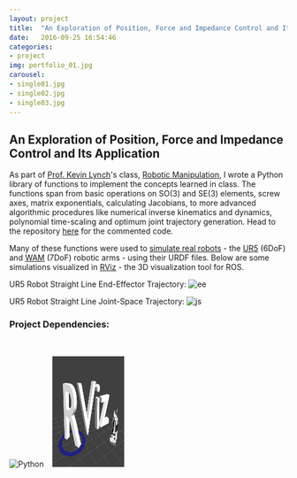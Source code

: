 ```yaml
---
layout: project
title:  "An Exploration of Position, Force and Impedance Control and Its Application"
date:   2016-09-25 16:54:46
categories:
- project
img: portfolio_01.jpg
carousel:
- single01.jpg
- single02.jpg
- single03.jpg
---
```

An Exploration of Position, Force and Impedance Control and Its Application
-----------------

As part of [Prof. Kevin Lynch](http://www.mccormick.northwestern.edu/research-faculty/directory/profiles/lynch-kevin.html)'s class, [Robotic Manipulation](http://www.mccormick.northwestern.edu/mechanical/courses/descriptions/449-robotic-manipulation.html), I wrote a Python library of functions to implement the concepts learned in class. The functions span from basic operations on SO(3) and SE(3) elements, screw axes, matrix exponentials, calculating Jacobians, to more advanced algorithmic procedures like numerical inverse kinematics and dynamics, polynomial time-scaling and optimum joint trajectory generation. Head to the repository [here](https://github.com/tanay-bits/robo-lib) for the commented code.   

Many of these functions were used to [simulate real robots](https://gist.github.com/sherifm/f76cab0e785943f9aadc) - the [UR5](http://www.universal-robots.com/products/ur5-robot/) (6DoF) and [WAM](http://www.barrett.com/DS_WAM.pdf) (7DoF) robotic arms - using their URDF files. Below are some simulations visualized in [RViz](http://wiki.ros.org/rviz) - the 3D visualization tool for ROS.

UR5 Robot Straight Line End-Effector Trajectory:
![ee](http://i.giphy.com/FvQo7RQFhoIaQ.gif)

UR5 Robot Straight Line Joint-Space Trajectory:
![js](http://i.giphy.com/eX0abp1dbLtKg.gif)

### Project Dependencies:

<br />  

![Python](https://static.wixstatic.com/media/4df942_8017c46cfbbd47a5b157b97f6764562c.png/v1/fill/w_156,h_46,al_c,usm_0.50_1.20_0.00/4df942_8017c46cfbbd47a5b157b97f6764562c.png)&nbsp; &nbsp;
<img src="https://raw.githubusercontent.com/ros-visualization/rviz/indigo-devel/images/splash.png" alt="RViz" height="200" width="130">